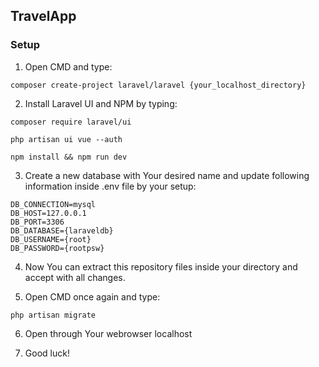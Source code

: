 ## TravelApp
### Setup

1. Open CMD and type:
```
composer create-project laravel/laravel {your_localhost_directory}
```
2. Install Laravel UI and NPM by typing:
```
composer require laravel/ui
```
```
php artisan ui vue --auth
```
```
npm install && npm run dev
```
3. Create a new database with Your desired name and update following information inside .env file by your setup:
```
DB_CONNECTION=mysql
DB_HOST=127.0.0.1     
DB_PORT=3306          
DB_DATABASE={laraveldb} 
DB_USERNAME={root}    
DB_PASSWORD={rootpsw}   
```
4. Now You can extract this repository files inside your directory and accept with all changes.

5. Open CMD once again and type:
```
php artisan migrate
```
6. Open through Your webrowser localhost

7. Good luck!



